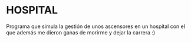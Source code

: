# HOSPITAL

Programa que simula la gestión de unos ascensores en un hospital con el que además me dieron ganas de morirme y dejar la carrera :)
